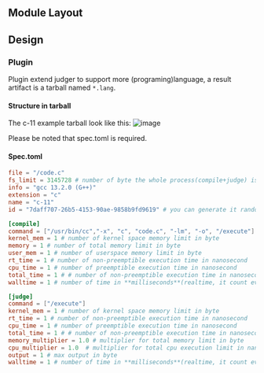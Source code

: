## Module Layout

## Design

### Plugin

Plugin extend judger to support more (programing)language, a result artifact is a tarball named `*.lang`.

#### Structure in tarball


The c-11 example tarball look like this:
![image](https://github.com/mdcpp/mdoj/assets/30045503/2a50af00-1350-4f3b-a231-9a1ab1e12bf6)

Please be noted that spec.toml is required.

#### Spec.toml

```toml
file = "/code.c"
fs_limit = 3145728 # number of byte the whole process(compile+judge) is allowed to write
info = "gcc 13.2.0 (G++)"
extension = "c"
name = "c-11"
id = "7daff707-26b5-4153-90ae-9858b9fd9619" # you can generate it randomly(https://www.uuidgenerator.net)

[compile]
command = ["/usr/bin/cc","-x", "c", "code.c", "-lm", "-o", "/execute"]
kernel_mem = 1 # number of kernel space memory limit in byte
memory = 1 # number of total memory limit in byte
user_mem = 1 # number of userspace memory limit in byte
rt_time = 1 # number of non-preemptible execution time in nanosecond
cpu_time = 1 # number of preemptible execution time in nanosecond
total_time = 1 # # number of non-preemptible execution time in nanosecond
walltime = 1 # number of time in **milliseconds**(realtime, it count even scheduler didn't dispatch any time for the task)/

[judge]
command = ["/execute"]
kernel_mem = 1 # number of kernel space memory limit in byte
rt_time = 1 # number of non-preemptible execution time in nanosecond
cpu_time = 1 # number of preemptible execution time in nanosecond
total_time = 1 # # number of non-preemptible execution time in nanosecond
memory_multiplier = 1.0 # multiplier for total memory limit in byte
cpu_multiplier = 1.0  # multiplier for total cpu execution limit in nanosecond
output = 1 # max output in byte
walltime = 1 # number of time in **milliseconds**(realtime, it count even scheduler didn't dispatch any time for the
```
